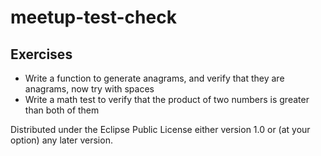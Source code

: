 # meetup-test-check

## Exercises

* Write a function to generate anagrams, and verify that they are anagrams, now try with spaces
* Write a math test to verify that the product of two numbers is greater than both of them


Distributed under the Eclipse Public License either version 1.0 or (at
your option) any later version.
